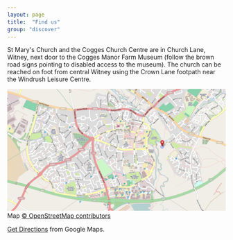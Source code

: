 ```yaml
---
layout: page
title:  "Find us"
group: "discover"
---
```


St Mary's Church and the Cogges Church Centre are in Church Lane, Witney, next door to the Cogges Manor Farm Museum (follow the brown road signs pointing to disabled access to the museum). The church can be reached on foot from central Witney using the Crown Lane footpath near the Windrush Leisure Centre.

![Witney Map](/images/map.png)
Map [© OpenStreetMap contributors](http://www.openstreetmap.org/copyright)

[Get Directions](https://maps.google.co.uk/maps?t=m&f=d&saddr=Current+Location&daddr=OX28+3LA) from Google Maps.